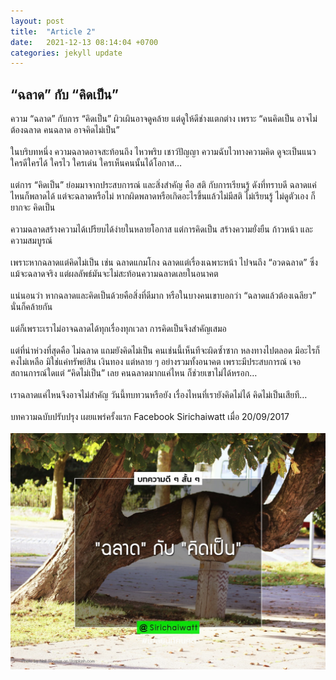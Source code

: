 ```yaml
---
layout: post
title:  "Article 2"
date:   2021-12-13 08:14:04 +0700
categories: jekyll update
---
```

## **“ฉลาด” กับ “คิดเป็น”**
ความ “ฉลาด” กับการ “คิดเป็น” ผิวเผินอาจดูคล้าย แต่ดูให้ดีช่างแตกต่าง เพราะ “คนคิดเป็น อาจไม่ต้องฉลาด คนฉลาด อาจคิดไม่เป็น”\
\
ในบริบทหนึ่ง ความฉลาดอาจสะท้อนถึง ไหวพริบ เชาว์ปัญญา ความฉับไวทางความคิด ดูจะเป็นแนวใครดีใครได้ ใครไว ใครเด่น ใครเห็นคนนั้นได้โอกาส…\
\
แต่การ “คิดเป็น” ย่อมมาจากประสบการณ์ และสิ่งสำคัญ คือ สติ กับการเรียนรู้ ดังที่ทราบดี ฉลาดแค่ไหนก็พลาดได้ แต่จะฉลาดหรือไม่ หากผิดพลาดหรือเกิดอะไรขึ้นแล้วไม่มีสติ ไม่เรียนรู้ ไม่ดูตัวเอง ก็ยากจะ คิดเป็น\
\
ความฉลาดสร้างความได้เปรียบได้ง่ายในหลายโอกาส แต่การคิดเป็น สร้างความยั่งยืน ก้าวหน้า และความสมบูรณ์\
\
เพราะหากฉลาดแต่คิดไม่เป็น เช่น ฉลาดแกมโกง ฉลาดแต่เรื่องเฉพาะหน้า ไปจนถึง “อวดฉลาด” ซึ่งแม้จะฉลาดจริง แต่ผลลัพธ์มันจะไม่สะท้อนความฉลาดเลยในอนาคต\
\
แน่นอนว่า หากฉลาดและคิดเป็นด้วยคือสิ่งที่ดีมาก หรือในบางคนเขาบอกว่า “ฉลาดแล้วต้องเฉลียว” นั่นก็คล้ายกัน\
\
แต่ก็เพราะเราไม่อาจฉลาดได้ทุกเรื่องทุกเวลา การคิดเป็นจึงสำคัญเสมอ\
\
แต่ที่น่าห่วงที่สุดคือ ไม่ฉลาด แถมยังคิดไม่เป็น คนเช่นนี้เห็นทีจะผิดซ้ำซาก หลงทางไปตลอด มีอะไรก็คงไม่เหลือ มิใช่แค่ทรัพย์สิน เงินทอง แต่หลาย ๆ อย่างรวมทั้งอนาคต เพราะมีประสบการณ์ เจอสถานการณ์ใดแต่ “คิดไม่เป็น” เลย คนฉลาดมากแค่ไหน ก็ช่วยเขาไม่ได้หรอก…\
\
เราฉลาดแค่ไหนจึงอาจไม่สำคัญ วันนี้ทบทวนหรือยัง เรื่องไหนที่เรายังคิดไม่ได้ คิดไม่เป็นเสียที…\
\
บทความฉบับปรับปรุง เผยแพร่ครั้งแรก Facebook Sirichaiwatt เมื่อ 20/09/2017\
\
![](/photo/article2.jpg) 